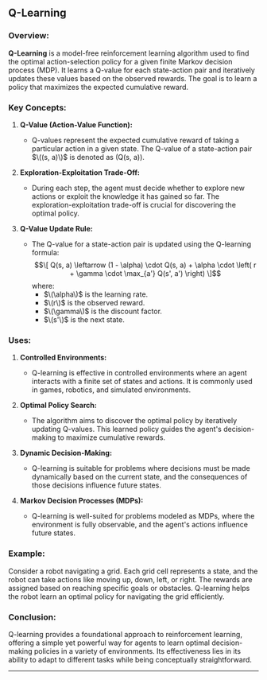 ## Q-Learning

### Overview:

**Q-Learning** is a model-free reinforcement learning algorithm used to find the optimal action-selection policy for a given finite Markov decision process (MDP). It learns a Q-value for each state-action pair and iteratively updates these values based on the observed rewards. The goal is to learn a policy that maximizes the expected cumulative reward.

### Key Concepts:

1. **Q-Value (Action-Value Function):**
   - Q-values represent the expected cumulative reward of taking a particular action in a given state. The Q-value of a state-action pair $\((s, a)\)$ is denoted as \(Q(s, a)\).

2. **Exploration-Exploitation Trade-Off:**
   - During each step, the agent must decide whether to explore new actions or exploit the knowledge it has gained so far. The exploration-exploitation trade-off is crucial for discovering the optimal policy.

3. **Q-Value Update Rule:**
   - The Q-value for a state-action pair is updated using the Q-learning formula:
     $$\[ Q(s, a) \leftarrow (1 - \alpha) \cdot Q(s, a) + \alpha \cdot \left( r + \gamma \cdot \max_{a'} Q(s', a') \right) \]$$
     where:
     - $\(\alpha\)$ is the learning rate.
     - $\(r\)$ is the observed reward.
     - $\(\gamma\)$ is the discount factor.
     - $\(s'\)$ is the next state.

### Uses:

1. **Controlled Environments:**
   - Q-learning is effective in controlled environments where an agent interacts with a finite set of states and actions. It is commonly used in games, robotics, and simulated environments.

2. **Optimal Policy Search:**
   - The algorithm aims to discover the optimal policy by iteratively updating Q-values. This learned policy guides the agent's decision-making to maximize cumulative rewards.

3. **Dynamic Decision-Making:**
   - Q-learning is suitable for problems where decisions must be made dynamically based on the current state, and the consequences of those decisions influence future states.

4. **Markov Decision Processes (MDPs):**
   - Q-learning is well-suited for problems modeled as MDPs, where the environment is fully observable, and the agent's actions influence future states.

### Example:

Consider a robot navigating a grid. Each grid cell represents a state, and the robot can take actions like moving up, down, left, or right. The rewards are assigned based on reaching specific goals or obstacles. Q-learning helps the robot learn an optimal policy for navigating the grid efficiently.

### Conclusion:

Q-learning provides a foundational approach to reinforcement learning, offering a simple yet powerful way for agents to learn optimal decision-making policies in a variety of environments. Its effectiveness lies in its ability to adapt to different tasks while being conceptually straightforward.

---
